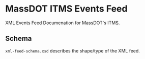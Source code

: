 # MassDOT ITMS Events Feed
XML Events Feed Documenation for MassDOT's ITMS.

## Schema
`xml-feed-schema.xsd` describes the shape/type of the XML feed.
